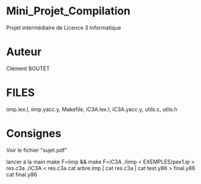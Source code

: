 # Mini_Projet_Compilation

Projet intermédiaire de Licence 3 Informatique

# Auteur

Clément BOUTET


# FILES

iimp.lex.l, iimp.yacc.y, Makefile,
iC3A.lex.l, iC3A.yacc.y, utils.c, utils.h

# Consignes

Voir le fichier "sujet.pdf"

lancer à la main
make F=iimp && make F=iC3A
./iimp < EXEMPLES/pex1.ip > res.c3a
./iC3A < res.c3a
cat arbre.imp | cat res.c3a | cat test.y86 > final.y86
cat final.y86
